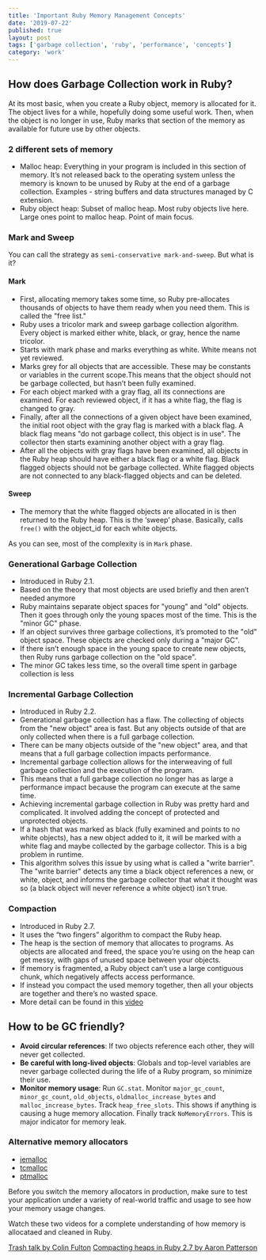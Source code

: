 ```yaml
---
title: 'Important Ruby Memory Management Concepts'
date: '2019-07-22'
published: true
layout: post
tags: ['garbage collection', 'ruby', 'performance', 'concepts']
category: 'work'
---
```


## How does Garbage Collection work in Ruby?

At its most basic, when you create a Ruby object, memory is allocated for it. The object lives for a while, hopefully doing some useful work. Then, when the object is no longer in use, Ruby marks that section of the memory as available for future use by other objects.

### 2 different sets of memory

- Malloc heap: Everything in your program is included in this section of memory. It’s not released back to the operating system unless the memory is known to be unused by Ruby at the end of a garbage collection. Examples - string buffers and data structures managed by C extension.
- Ruby object heap: Subset of malloc heap. Most ruby objects live here. Large ones point to malloc heap. Point of main focus.

### Mark and Sweep

You can call the strategy as `semi-conservative mark-and-sweep`. But what is it?

#### Mark

- First, allocating memory takes some time, so Ruby pre-allocates thousands of objects to have them ready when you need them. This is called the "free list."
- Ruby uses a tricolor mark and sweep garbage collection algorithm. Every object is marked either white, black, or gray, hence the name tricolor.
- Starts with mark phase and marks everything as white. White means not yet reviewed.
- Marks grey for all objects that are accessible. These may be constants or variables in the current scope.This means that the object should not be garbage collected, but hasn’t been fully examined.
- For each object marked with a gray flag, all its connections are examined. For each reviewed object, if it has a white flag, the flag is changed to gray.
- Finally, after all the connections of a given object have been examined, the initial root object with the gray flag is marked with a black flag. A black flag means "do not garbage collect, this object is in use". The collector then starts examining another object with a gray flag.
- After all the objects with gray flags have been examined, all objects in the Ruby heap should have either a black flag or a white flag. Black flagged objects should not be garbage collected. White flagged objects are not connected to any black-flagged objects and can be deleted.

#### Sweep

- The memory that the white flagged objects are allocated in is then returned to the Ruby heap. This is the ‘sweep’ phase. Basically, calls `free()` with the object_id for each white objects.

As you can see, most of the complexity is in `Mark` phase.

### Generational Garbage Collection

- Introduced in Ruby 2.1.
- Based on the theory that most objects are used briefly and then aren’t needed anymore
- Ruby maintains separate object spaces for "young" and "old" objects. Then it goes through only the young spaces most of the time. This is the "minor GC" phase.
- If an object survives three garbage collections, it’s promoted to the "old" object space. These objects are checked only during a "major GC".
- If there isn’t enough space in the young space to create new objects, then Ruby runs garbage collection on the "old space".
- The minor GC takes less time, so the overall time spent in garbage collection is less

### Incremental Garbage Collection

- Introduced in Ruby 2.2.
- Generational garbage collection has a flaw. The collecting of objects from the "new object" area is fast. But any objects outside of that are only collected when there is a full garbage collection.
- There can be many objects outside of the "new object" area, and that means that a full garbage collection impacts performance.
- Incremental garbage collection allows for the interweaving of full garbage collection and the execution of the program.
- This means that a full garbage collection no longer has as large a performance impact because the program can execute at the same time.
- Achieving incremental garbage collection in Ruby was pretty hard and complicated. It involved adding the concept of protected and unprotected objects.
- If a hash that was marked as black (fully examined and points to no white objects), has a new object added to it, it will be marked with a white flag and maybe collected by the garbage collector. This is a big problem in runtime.
- This algorithm solves this issue by using what is called a "write barrier". The "write barrier" detects any time a black object references a new, or white, object, and informs the garbage collector that what it thought was so (a black object will never reference a white object) isn’t true.

### Compaction

- Introduced in Ruby 2.7.
- It uses the “two fingers” algorithm to compact the Ruby heap.
- The heap is the section of memory that allocates to programs. As objects are allocated and freed, the space you’re using on the heap can get messy, with gaps of unused space between your objects.
- If memory is fragmented, a Ruby object can’t use a large contiguous chunk, which negatively affects access performance.
- If instead you compact the used memory together, then all your objects are together and there’s no wasted space.
- More detail can be found in this [video](https://www.youtube.com/watch?v=H8iWLoarTZc)

## How to be GC friendly?

- **Avoid circular references**: If two objects reference each other, they will never get collected.
- **Be careful with long-lived objects**: Globals and top-level variables are never garbage collected during the life of a Ruby program, so minimize their use.
- **Monitor memory usage**: Run `GC.stat`. Monitor `major_gc_count`, `minor_gc_count`, `old_objects`, `oldmalloc_increase_bytes` and `malloc_increase_bytes`. Track `heap_free_slots`. This shows if anything is causing a huge memory allocation. Finally track `NoMemoryErrors`. This is major indicator for memory leak.

### Alternative memory allocators

- [jemalloc](http://jemalloc.net/)
- [tcmalloc](https://github.com/google/tcmalloc)
- [ptmalloc](http://www.malloc.de/en/)

Before you switch the memory allocators in production, make sure to test your application under a variety of real-world traffic and usage to see how your memory usage changes.

Watch these two videos for a complete understanding of how memory is allocataed and cleaned in Ruby.

[Trash talk by Colin Fulton](https://www.youtube.com/watch?v=qXo3fqjY50o)
[Compacting heaps in Ruby 2.7 by Aaron Patterson](https://www.youtube.com/watch?v=1F3gXYhQsAY)
